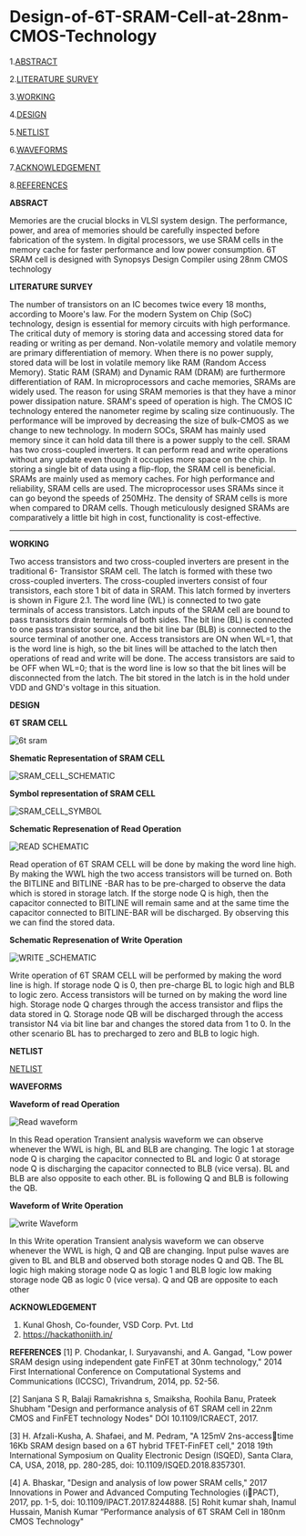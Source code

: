 # Design-of-6T-SRAM-Cell-at-28nm-CMOS-Technology
1.[ABSTRACT](https://github.com/prasanthmandadi/Design-of-6T-SRAM-Cell-at-28nm-CMOS-Technology/edit/main/README.md#ABSRACT)

2.[LITERATURE SURVEY](https://github.com/prasanthmandadi/Design-of-6T-SRAM-Cell-at-28nm-CMOS-Technology/edit/main/README.md#LITERATURE-SURVEY)

3.[WORKING](https://github.com/prasanthmandadi/Design-of-6T-SRAM-Cell-at-28nm-CMOS-Technology/edit/main/README.md#WORKING)

4.[DESIGN](https://github.com/prasanthmandadi/Design-of-6T-SRAM-Cell-at-28nm-CMOS-Technology/edit/main/README.md#DESIGN)

5.[NETLIST](https://github.com/prasanthmandadi/Design-of-6T-SRAM-Cell-at-28nm-CMOS-Technology/edit/main/README.md#NETLIST)

6.[WAVEFORMS](https://github.com/prasanthmandadi/Design-of-6T-SRAM-Cell-at-28nm-CMOS-Technology/edit/main/README.md#WAVEFORMS)

7.[ACKNOWLEDGEMENT](https://github.com/prasanthmandadi/Design-of-6T-SRAM-Cell-at-28nm-CMOS-Technology/edit/main/README.md#ACKNOWLEDGEMENT)

8.[REFERENCES](https://github.com/prasanthmandadi/Design-of-6T-SRAM-Cell-at-28nm-CMOS-Technology/edit/main/README.md#REFERENCES)

**ABSRACT**

Memories are the crucial blocks in VLSI system 
design. The performance, power, and area of memories should 
be carefully inspected before fabrication of the system. In digital 
processors, we use SRAM cells in the memory cache for faster 
performance and low power consumption. 6T SRAM cell is 
designed with Synopsys Design Compiler using 28nm CMOS 
technology

**LITERATURE SURVEY**

The number of transistors on an IC becomes twice 
every 18 months, according to Moore's law. For the modern 
System on Chip (SoC) technology, design is essential for
memory circuits with high performance. The critical duty of 
memory is storing data and accessing stored data for reading 
or writing as per demand. Non-volatile memory and volatile 
memory are primary differentiation of memory. When there 
is no power supply, stored data will be lost in volatile memory 
like RAM (Random Access Memory). Static RAM (SRAM) 
and Dynamic RAM (DRAM) are furthermore differentiation 
of RAM. In microprocessors and cache memories, SRAMs 
are widely used. The reason for using SRAM memories is 
that they have a minor power dissipation nature. SRAM's
speed of operation is high. The CMOS IC technology entered
the nanometer regime by scaling size continuously. The 
performance will be improved by decreasing the size of bulk-CMOS as we change to new technology. In modern SOCs,
SRAM has mainly used memory since it can hold data till 
there is a power supply to the cell. SRAM has two cross-coupled inverters. It can perform read and write operations 
without any update even though it occupies more space on 
the chip. In storing a single bit of data using a flip-flop, the 
SRAM cell is beneficial. SRAMs are mainly used as memory 
caches. For high performance and reliability, SRAM cells are 
used. The microprocessor uses SRAMs since it can go 
beyond the speeds of 250MHz. The density of SRAM cells is 
more when compared to DRAM cells. Though meticulously 
designed SRAMs are comparatively a little bit high in cost, 
functionality is cost-effective.

****
**WORKING**


Two access transistors and two cross-coupled inverters are 
present in the traditional 6- Transistor SRAM cell. The latch is 
formed with these two cross-coupled inverters. The cross-coupled 
inverters consist of four transistors, each store 1 bit of data in 
SRAM. This latch formed by inverters is shown in Figure 2.1. The
word line (WL) is connected to two gate terminals of access 
transistors. Latch inputs of the SRAM cell are bound to pass 
transistors drain terminals of both sides. The bit line (BL) is 
connected to one pass transistor source, and the bit line bar (BLB) is 
connected to the source terminal of another one. Access transistors 
are ON when WL=1, that is the word line is high, so the bit lines 
will be attached to the latch then operations of read and write will be done. The access transistors are said to be OFF when WL=0; that 
is the word line is low so that the bit lines will be disconnected from
the latch. The bit stored in the latch is in the hold under VDD and 
GND's voltage in this situation.

**DESIGN**

**6T SRAM CELL** 

![6t sram](https://user-images.githubusercontent.com/85571828/155920389-58ba797e-6a83-481b-9f9b-e767cc3e2cfc.jpg) 
                                                                                                 

**Shematic Representation of SRAM CELL**

![SRAM_CELL_SCHEMATIC](https://user-images.githubusercontent.com/85571828/155921219-55d5698b-ae1d-4b50-847b-e86b8e0566f4.JPG)

**Symbol representation of SRAM CELL**

![SRAM_CELL_SYMBOL](https://user-images.githubusercontent.com/85571828/155921283-46a531c4-b11f-4c63-ba91-731433131cc1.JPG)


**Schematic Represenation of Read Operation**

![READ SCHEMATIC](https://user-images.githubusercontent.com/85571828/155921387-5bd706a7-57f7-4538-be47-18fa45c40746.JPG)

Read operation of 6T SRAM CELL will be done by making the word line high. By making the WWL high the two access transistors will be turned on. Both the BITLINE and BITLINE -BAR has to be pre-charged to observe the data which is stored in storage latch. If the storge node Q is high, then the capacitor connected to BITLINE will remain same and at the same time the capacitor connected to BITLINE-BAR will be discharged. By observing this we can find the stored data.


**Schematic Represenation of Write Operation**

![WRITE _SCHEMATIC](https://user-images.githubusercontent.com/85571828/155921457-b0c4e9d0-06ca-4fbd-8036-314bba2b5017.JPG)

Write operation of 6T SRAM CELL will be performed by making the word line is high. If storage node Q is 0, then pre-charge BL to logic high and BLB to logic zero. Access transistors will be turned on by making the word line high. Storage node Q charges through the access transistor and flips the data stored in Q. Storage node QB will be discharged through the access transistor N4 via bit line bar and changes the stored data from 1 to 0. In the other scenario BL has to precharged to zero and BLB to logic high.

**NETLIST** 

[NETLIST](https://github.com/prasanthmandadi/Design-of-6T-SRAM-Cell-at-28nm-CMOS-Technology/tree/main/Netlist)

**WAVEFORMS**

**Waveform of read Operation**

![Read waveform](https://user-images.githubusercontent.com/85571828/155921617-c51a0400-c33a-4c4d-b319-009fa9e74dc7.JPG)

In this Read operation Transient analysis waveform we can observe whenever the WWL is high, BL and BLB are changing. The logic 1 at storage node Q is charging the capacitor connected to BL and logic 0 at storage node Q is discharging the capacitor connected to BLB (vice versa). BL and BLB are also opposite to each other. BL is following Q and BLB is following the QB.

**Waveform of Write Operation**

![write Waveform](https://user-images.githubusercontent.com/85571828/155921677-254a6cc9-87a8-4354-bd78-bbe57cf539fc.JPG)

In this Write operation Transient analysis waveform we can observe whenever the WWL is high, Q and QB are changing. Input pulse waves are given to BL and BLB and observed both storage nodes Q and QB. The BL logic high making storage node Q as logic 1 and BLB logic low making storage node QB as logic 0 (vice versa). Q and QB are opposite to each other

**ACKNOWLEDGEMENT**

1. Kunal Ghosh, Co-founder, VSD Corp. Pvt. Ltd
2. https://hackathoniith.in/ 

**REFERENCES**
[1] P. Chodankar, I. Suryavanshi, and A. Gangad, "Low power SRAM 
design using independent gate FinFET at 30nm technology," 2014 First 
International Conference on Computational Systems and 
Communications (ICCSC), Trivandrum, 2014, pp. 52-56.

[2] Sanjana S R, Balaji Ramakrishna s, Smaiksha, Roohila Banu, Prateek 
Shubham "Design and performance analysis of 6T SRAM cell in 22nm 
CMOS and FinFET technology Nodes" DOI 10.1109/ICRAECT, 2017.

[3] H. Afzali-Kusha, A. Shafaei, and M. Pedram, "A 125mV 2ns-accesstime 16Kb SRAM design based on a 6T hybrid TFET-FinFET cell," 
2018 19th International Symposium on Quality Electronic Design 
(ISQED), Santa Clara, CA, USA, 2018, pp. 280-285, doi: 
10.1109/ISQED.2018.8357301.

[4] A. Bhaskar, "Design and analysis of low power SRAM cells," 2017 
Innovations in Power and Advanced Computing Technologies (iPACT), 2017, pp. 1-5, doi: 10.1109/IPACT.2017.8244888.
[5] Rohit kumar shah, Inamul Hussain, Manish Kumar “Performance 
analysis of 6T SRAM Cell in 180nm CMOS Technology"









